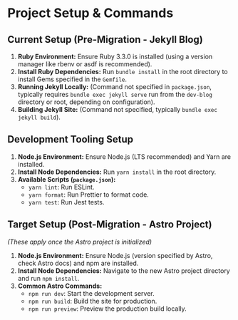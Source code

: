 # Project Setup & Commands

## Current Setup (Pre-Migration - Jekyll Blog)

1.  **Ruby Environment:** Ensure Ruby 3.3.0 is installed (using a version manager like rbenv or asdf is recommended).
2.  **Install Ruby Dependencies:** Run `bundle install` in the root directory to install Gems specified in the `Gemfile`.
3.  **Running Jekyll Locally:** (Command not specified in `package.json`, typically requires `bundle exec jekyll serve` run from the `dev-blog` directory or root, depending on configuration).
4.  **Building Jekyll Site:** (Command not specified, typically `bundle exec jekyll build`).

## Development Tooling Setup

1.  **Node.js Environment:** Ensure Node.js (LTS recommended) and Yarn are installed.
2.  **Install Node Dependencies:** Run `yarn install` in the root directory.
3.  **Available Scripts (`package.json`):**
    *   `yarn lint`: Run ESLint.
    *   `yarn format`: Run Prettier to format code.
    *   `yarn test`: Run Jest tests.

## Target Setup (Post-Migration - Astro Project)

*(These apply once the Astro project is initialized)*

1.  **Node.js Environment:** Ensure Node.js (version specified by Astro, check Astro docs) and npm are installed.
2.  **Install Node Dependencies:** Navigate to the new Astro project directory and run `npm install`.
3.  **Common Astro Commands:**
    *   `npm run dev`: Start the development server.
    *   `npm run build`: Build the site for production.
    *   `npm run preview`: Preview the production build locally. 